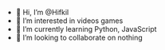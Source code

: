 - 👋 Hi, I’m @Hifkil
- 👀 I’m interested in videos games
- 🌱 I’m currently learning Python, JavaScript
- 💞️ I’m looking to collaborate on nothing


<!---
Hifkil/Hifkil is a ✨ special ✨ repository because its `README.md` (this file) appears on your GitHub profile.
You can click the Preview link to take a look at your changes.
--->
